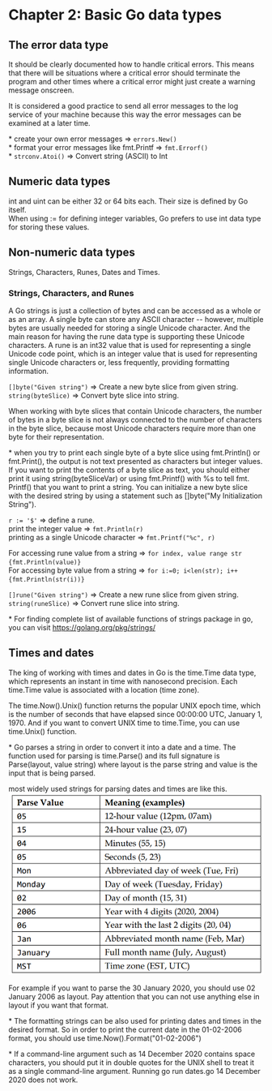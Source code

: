 # Chapter 2: Basic Go data types

## The error data type
It should be clearly documented how to handle critical errors. This means that there will be situations where a critical error should terminate the program and other times where a critical error might just create a warning message onscreen.

It is considered a good practice to send all error messages to the log service of your machine because this way the error messages can be examined at a later time.

\* create your own error messages => `errors.New()` <br>
\* format your error messages like fmt.Printf => `fmt.Errorf()` <br>
\* `strconv.Atoi()` => Convert string (ASCII) to Int

## Numeric data types
int and uint can be either 32 or 64 bits each. Their size is defined by Go itself. <br>
When using := for defining integer variables, Go prefers to use int data type for storing these values.

## Non-numeric data types
Strings, Characters, Runes, Dates and Times.

### Strings, Characters, and Runes
A Go strings is just a collection of bytes and can be accessed as a whole or as an array. A single byte can store any ASCII character -- however, multiple bytes are usually needed for storing a single Unicode character. And the main reason for having the rune data type is supporting these Unicode characters. A rune is an int32 value that is used for representing a single Unicode code point, which is an integer value that is used for representing single Unicode characters or, less frequently, providing formatting information.

`[]byte("Given string")` => Create a new byte slice from given string. <br>
`string(byteSlice)` => Convert byte slice into string. <br>

When working with byte slices that contain Unicode characters, the number of bytes in a byte slice is not always connected to the number of characters in the byte slice, because most Unicode characters require more than one byte for their representation. 

\* when you try to print each single byte of a byte slice using fmt.Println() or fmt.Print(), the output is not text presented as characters but integer values. If you want to print the contents of a byte slice as text, you should either print it using string(byteSliceVar) or using fmt.Printf() with %s to tell fmt.
Printf() that you want to print a string. You can initialize a new byte slice with the desired string by using a statement such as []byte("My Initialization String").

`r := '$'` => define a rune. <br>
print the integer value => `fmt.Println(r)`<br>
printing as a single Unicode character => `fmt.Printf("%c", r)`

For accessing rune value from a string => `for index, value range str {fmt.Println(value)}`<br>
For accessing byte value from a string => `for i:=0; i<len(str); i++ {fmt.Println(str(i))}`

`[]rune("Given string")` => Create a new rune slice from given string. <br>
`string(runeSlice)` => Convert rune slice into string. <br>

\* For finding complete list of available functions of strings package in go, you can visit https://golang.org/pkg/strings/

## Times and dates
The king of working with times and dates in Go is the time.Time data type, which 
represents an instant in time with nanosecond precision. Each time.Time value is 
associated with a location (time zone).

The time.Now().Unix() function returns the popular UNIX epoch time, which is the number of seconds that have elapsed since 00:00:00 UTC, January 1, 1970. And if you want to convert UNIX time to time.Time, you can use time.Unix() function.

\* Go parses a string in order to convert it into a date and a time. The function used for parsing is time.Parse() and its full signature is Parse(layout, value string) where layout is the parse string and value is the input that is being parsed.

most widely used strings for parsing dates and times are like this.
![Local Image](./parsing%20dates%20and%20time%20table.png "parsing dates and time table")

For example if you want to parse the 30 January 2020, you should use 02 January 2006 as layout. Pay attention that you can not use anything else in layout if you want that format.

\* The formatting strings can be also used for printing dates and times in the desired format. So in order to print the current date in the 01-02-2006 format, you should use time.Now().Format("01-02-2006")

\* If a command-line argument such as 14 December 2020 contains space characters, you should put it in double quotes for the UNIX shell to treat it as a single command-line argument. Running go run dates.go 14 December 2020 does not work.
